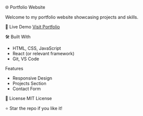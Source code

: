 🌐 Portfolio Website

Welcome to my portfolio website showcasing projects and skills.

🚀 Live Demo
[Visit Portfolio](  )

 🛠️ Built With
- HTML, CSS, JavaScript
- React (or relevant framework)
- Git, VS Code

Features
- Responsive Design
- Projects Section
- Contact Form
 

📄 License
MIT License


⭐️ Star the repo if you like it!

